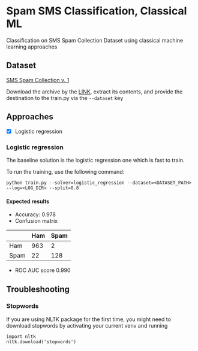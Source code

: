 # Spam SMS Classification, Classical ML
Classification on SMS Spam Collection Dataset using classical
machine learning approaches

## Dataset
[SMS Spam Collection v. 1](https://www.dt.fee.unicamp.br/~tiago/smsspamcollection/)

Download the archive by the [LINK](https://www.dt.fee.unicamp.br/~tiago/smsspamcollection/smsspamcollection.zip), extract its contents, and
provide the destination to the train.py via the ```--dataset``` key

## Approaches
- [X] Logistic regression 

### Logistic regression
The baseline solution is the logistic regression one which is fast
to train.

To run the training, use the following command:

```python train.py --solver=logistic_regression --dataset=<DATASET_PATH>  --log=<LOG_DIR> --split=0.8```

#### Expected results
- Accuracy: 0.978
- Confusion matrix

|      	| Ham 	| Spam 	|
|------	|-----	|------	|
| Ham  	| 963 	| 2    	|
| Spam 	| 22  	| 128  	|
-  ROC AUC score 0.990

## Troubleshooting
### Stopwords
If you are using NLTK package for the first time, you might 
need to download stopwords by activating your
current venv and running 
```
import nltk
nltk.download('stopwords')
```